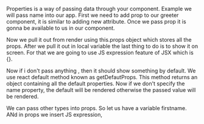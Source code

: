 Properties is a way of passing data through your component. Example we will pass name into our app. 
First we need to add prop to our greeter component, it is similar to adding new attribute. Once we pass prop it is gonna be available to us in our component. 

Now we pull it out from render using this.props object which stores all the props. After we pull it out in local variable the last thing to do is to show it on screen. For that we are going to use JS expression feature of JSX which is {}.

Now if i don't pass anything , then it should show something by default. We use react default method known as getDefautProps. This method returns an object containing all the default properties. Now if we don't specify the name property, the default will be rendered otherwise the passed value will be rendered.

We can pass other types into props. So let us have a variable firstname. ANd in props we insert JS expression,